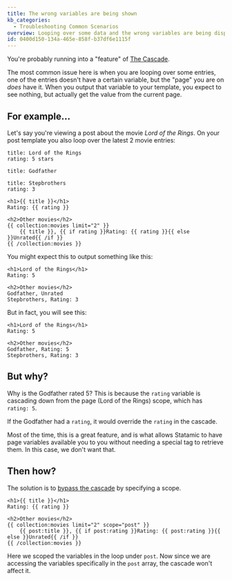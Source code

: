```yaml
---
title: The wrong variables are being shown
kb_categories:
  - Troubleshooting Common Scenarios
overview: Looping over some data and the wrong variables are being displayed? Perhaps ones from the current page?
id: 0400d150-134a-465e-858f-b37df6e1115f
---
```

You're probably running into a "feature" of [The Cascade][cascade].

The most common issue here is when you are looping over some entries, one of the entries doesn't have a certain
variable, but the "page" you are on _does_ have it. When you output that variable to your template, you expect
to see nothing, but actually get the value from the current page.

## For example...

Let's say you're viewing a post about the movie _Lord of the Rings_. On your post template you also loop over the
latest 2 movie entries:

``` .language-yaml
title: Lord of the Rings
rating: 5 stars
```

``` .language-yaml
title: Godfather
```

``` .language-yaml
title: Stepbrothers
rating: 3
```

```
<h1>{{ title }}</h1>
Rating: {{ rating }}

<h2>Other movies</h2>
{{ collection:movies limit="2" }}
    {{ title }}, {{ if rating }}Rating: {{ rating }}{{ else }}Unrated{{ /if }}
{{ /collection:movies }}
```

You might expect this to output something like this:

```
<h1>Lord of the Rings</h1>
Rating: 5

<h2>Other movies</h2>
Godfather, Unrated
Stepbrothers, Rating: 3
```

But in fact, you will see this:

```
<h1>Lord of the Rings</h1>
Rating: 5

<h2>Other movies</h2>
Godfather, Rating: 5
Stepbrothers, Rating: 3
```

## But why?

Why is the Godfather rated 5? This is because the `rating` variable is cascading down from the page (Lord of the Rings)
scope, which has `rating: 5`.

If the Godfather had a `rating`, it would override the `rating` in the cascade.

Most of the time, this is a great feature, and is what allows Statamic to have page variables available you to you
without needing a special tag to retrieve them. In this case, we don't want that.

## Then how?

The solution is to [bypass the cascade](/cascade#bypassing-the-cascade) by specifying a scope.

```
<h1>{{ title }}</h1>
Rating: {{ rating }}

<h2>Other movies</h2>
{{ collection:movies limit="2" scope="post" }}
    {{ post:title }}, {{ if post:rating }}Rating: {{ post:rating }}{{ else }}Unrated{{ /if }}
{{ /collection:movies }}
```

Here we scoped the variables in the loop under `post`. Now since we are accessing the variables specifically in the `post`
array, the cascade won't affect it.

[cascade]: /knowledge-base/cascade
